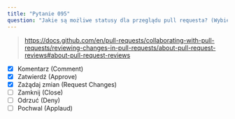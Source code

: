 ```yaml
---
title: "Pytanie 095"
question: "Jakie są możliwe statusy dla przeglądu pull requesta? (Wybierz trzy.)"
---
```



> https://docs.github.com/en/pull-requests/collaborating-with-pull-requests/reviewing-changes-in-pull-requests/about-pull-request-reviews#about-pull-request-reviews
- [x] Komentarz (Comment)
- [x] Zatwierdź (Approve)
- [x] Zażądaj zmian (Request Changes)
- [ ] Zamknij (Close)
- [ ] Odrzuć (Deny)
- [ ] Pochwal (Applaud)
